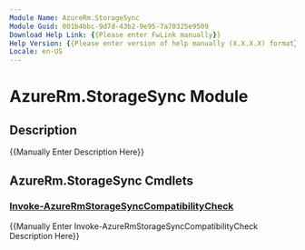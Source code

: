 ```yaml
---
Module Name: AzureRm.StorageSync
Module Guid: 001b4bbc-9d7d-43b2-9e95-7a70325e9509
Download Help Link: {{Please enter FwLink manually}}
Help Version: {{Please enter version of help manually (X.X.X.X) format}}
Locale: en-US
---
```


# AzureRm.StorageSync Module
## Description
{{Manually Enter Description Here}}

## AzureRm.StorageSync Cmdlets
### [Invoke-AzureRmStorageSyncCompatibilityCheck](Invoke-AzureRmStorageSyncCompatibilityCheck.md)
{{Manually Enter Invoke-AzureRmStorageSyncCompatibilityCheck Description Here}}

